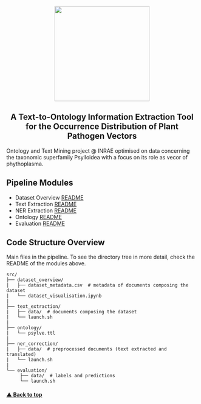 
<p align="center">
  <img src="https://github.com/e-lubrini/psylve/blob/main/img/logos/logo_g.png" width="250" />
</p>

<h2 align="center">A Text-to-Ontology Information
Extraction Tool<br>for the Occurrence
Distribution of Plant Pathogen Vectors</h2>

Ontology and Text Mining project @ INRAE optimised on data concerning the taxonomic superfamily Psylloidea with a focus on its role as vecor of phythoplasma.

## Pipeline Modules
- Dataset Overview [README](https://github.com/e-lubrini/psylve/tree/main/src/dataset_overview#dataset-overview)
- Text Extraction [README](https://github.com/e-lubrini/psylve/tree/main/src/text_extraction#text-extraction)
- NER Extraction [README](https://github.com/e-lubrini/psylve/tree/main/src/ner_extraction#named-entity-recognition-ner-extraction)
- Ontology [README](https://github.com/e-lubrini/psylve/tree/main/src/ner_extraction)
- Evaluation [README](https://github.com/e-lubrini/psylve/tree/main/src/dataset_overview#dataset-overview)

## Code Structure Overview
Main files in the pipeline. To see the directory tree in more detail, check the README of the modules above.
  
    src/
    ├── dataset_overview/
    |   ├── dataset_metadata.csv  # metadata of documents composing the dataset
    |   └── dataset_visualisation.ipynb 
    |
    ├── text_extraction/
    |   ├── data/  # documents composing the dataset
    |   └── launch.sh
    |
    ├── ontology/
    |   └── psylve.ttl
    |
    ├── ner_correction/
    |   ├── data/  # preprocessed documents (text extracted and translated)
    |   └── launch.sh
    |
    └── evaluation/
         ├── data/  # labels and predictions          
         └── launch.sh

#### [▲ Back to top](https://github.com/e-lubrini/psylve#a-text-to-ontology-informationextraction-toolfor-the-occurrencedistribution-of-plant-pathogen-vectors)

